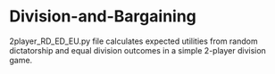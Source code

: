 # Division-and-Bargaining

2player_RD_ED_EU.py file calculates expected utilities from random dictatorship and equal division outcomes in a simple 2-player division game. 
